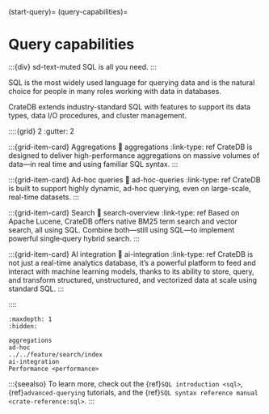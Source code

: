 (start-query)=
(query-capabilities)=
# Query capabilities

:::{div} sd-text-muted
SQL is all you need.
:::

SQL is the most widely used language for querying data and is the natural
choice for people in many roles working with data in databases.

CrateDB extends industry-standard SQL with features to support its
data types, data I/O procedures, and cluster management.


::::{grid} 2
:gutter: 2

:::{grid-item-card} Aggregations
:link: aggregations
:link-type: ref
CrateDB is designed to deliver high-performance aggregations on massive volumes of data—in real time and using familiar SQL syntax.
:::

:::{grid-item-card} Ad-hoc queries
:link: ad-hoc-queries
:link-type: ref
CrateDB is built to support highly dynamic, ad-hoc querying, even on large-scale, real-time datasets.
:::

:::{grid-item-card} Search
:link: search-overview
:link-type: ref
Based on Apache Lucene, CrateDB offers native BM25 term search and vector search, all using SQL. Combine both—still using SQL—to implement powerful single‑query hybrid search.
:::

:::{grid-item-card} AI integration
:link: ai-integration
:link-type: ref
CrateDB is not just a real-time analytics database, it’s a powerful platform to feed and interact with machine learning models, thanks to its ability to store, query, and transform structured, unstructured, and vectorized data at scale using standard SQL.
:::

::::

```{toctree}
:maxdepth: 1
:hidden:

aggregations
ad-hoc
../../feature/search/index
ai-integration
Performance <performance>
```

:::{seealso}
To learn more, check out the {ref}`SQL introduction <sql>`, {ref}`advanced-querying`
tutorials, and the {ref}`SQL syntax reference manual <crate-reference:sql>`.
:::
